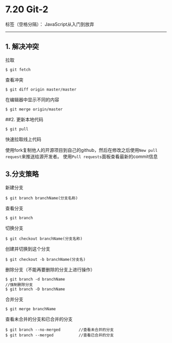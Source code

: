 ﻿# 7.20 Git-2

标签（空格分隔）： JavaScript从入门到放弃

---

## 1. 解决冲突
拉取
```
$ git fetch
```
查看冲突
```
$ git diff origin master/master
```
在编辑器中显示不同的内容
```
$ git merge origin/master
```

##2. 更新本地代码
```
$ git pull
```
快速拉取线上代码

使用fork复制他人的开源项目到自己的github，然后在修改之后使用`New pull request`来推送给源开发者。
使用`Pull requests`面板查看最新的commit信息 

## 3.分支策略
新建分支
```
$ git branch branchName(分支名称)
```
查看分支
```
$ git branch
```
切换分支
```
$ git checkout branchName(分支名称)
```
创建并切换到这个分支
```
$ git checkout -b branchName(分支名)
```
删除分支（不能再要删除的分支上进行操作）
```
$ git branch -d branchName
//强制删除分支
$ git branch -D branchName
```
合并分支
```
$ git merge branchName
```
查看未合并的分支和已合并的分支
```
$ git branch --no-merged        //查看未合并的分支
$ git branch --merged           //查看已合并的分支
```






